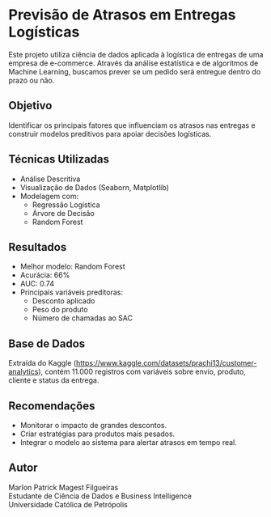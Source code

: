 # Previsão de Atrasos em Entregas Logísticas

Este projeto utiliza ciência de dados aplicada à logística de entregas de uma empresa de e-commerce. Através da análise estatística e de algoritmos de Machine Learning, buscamos prever se um pedido será entregue dentro do prazo ou não.

## Objetivo
Identificar os principais fatores que influenciam os atrasos nas entregas e construir modelos preditivos para apoiar decisões logísticas.

## Técnicas Utilizadas
- Análise Descritiva
- Visualização de Dados (Seaborn, Matplotlib)
- Modelagem com:
  - Regressão Logística
  - Árvore de Decisão
  - Random Forest

## Resultados
- Melhor modelo: Random Forest
- Acurácia: 66%
- AUC: 0.74
- Principais variáveis preditoras:
  - Desconto aplicado
  - Peso do produto
  - Número de chamadas ao SAC

## Base de Dados
Extraída do Kaggle (https://www.kaggle.com/datasets/prachi13/customer-analytics), contém 11.000 registros com variáveis sobre envio, produto, cliente e status da entrega.

## Recomendações
- Monitorar o impacto de grandes descontos.
- Criar estratégias para produtos mais pesados.
- Integrar o modelo ao sistema para alertar atrasos em tempo real.

## Autor
Marlon Patrick Magest Filgueiras  
Estudante de Ciência de Dados e Business Intelligence  
Universidade Católica de Petrópolis
